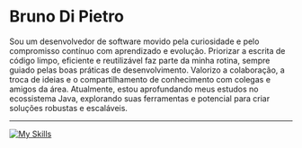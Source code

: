 # Bruno Di Pietro

Sou um desenvolvedor de software movido pela curiosidade e pelo compromisso contínuo com aprendizado e evolução. Priorizar a escrita de código limpo, eficiente e reutilizável faz parte da minha rotina, sempre guiado pelas boas práticas de desenvolvimento. Valorizo a colaboração, a troca de ideias e o compartilhamento de conhecimento com colegas e amigos da área. Atualmente, estou aprofundando meus estudos no ecossistema Java, explorando suas ferramentas e potencial para criar soluções robustas e escaláveis.

---
<div>

[![My Skills](https://skillicons.dev/icons?i=java,python,spring,django,postgresql,mysql,docker,html,css,postman,git)](https://skillicons.dev)
  
</div>
